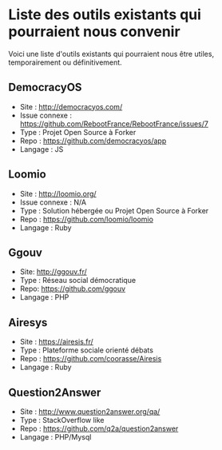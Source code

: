 Liste des outils existants qui pourraient nous convenir
=======================================================

Voici une liste d'outils existants qui pourraient nous être utiles, temporairement ou définitivement.

DemocracyOS
-----------

* Site : http://democracyos.com/
* Issue connexe : https://github.com/RebootFrance/RebootFrance/issues/7
* Type : Projet Open Source à Forker
* Repo : https://github.com/democracyos/app
* Langage : JS

Loomio
------

* Site : http://loomio.org/
* Issue connexe : N/A
* Type : Solution hébergée ou Projet Open Source à Forker
* Repo : https://github.com/loomio/loomio
* Langage : Ruby

Ggouv
---------

* Site: http://ggouv.fr/
* Type : Réseau social démocratique
* Repo: https://github.com/ggouv
* Langage : PHP

Airesys
---------
* Site : https://airesis.fr/
* Type : Plateforme sociale orienté débats
* Repo : https://github.com/coorasse/Airesis
* Langage : Ruby

Question2Answer
---------
* Site : http://www.question2answer.org/qa/
* Type : StackOverflow like
* Repo : https://github.com/q2a/question2answer
* Langage : PHP/Mysql
